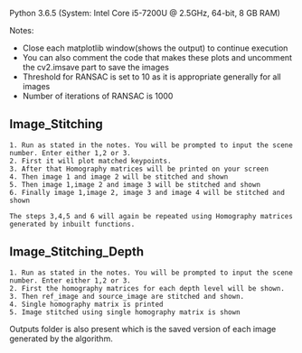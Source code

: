 Python 3.6.5 (System: Intel Core i5-7200U @ 2.5GHz, 64-bit, 8 GB RAM) 

Notes:
- Close each matplotlib window(shows the output) to continue execution
- You can also comment the code that makes these plots and uncomment the cv2.imsave part to save the images
- Threshold for RANSAC is set to 10 as it is appropriate generally for all images
- Number of iterations of RANSAC is 1000

## Image_Stitching

	1. Run as stated in the notes. You will be prompted to input the scene number. Enter either 1,2 or 3.
	2. First it will plot matched keypoints.
	3. After that Homography matrices will be printed on your screen
	4. Then image 1 and image 2 will be stitched and shown
	5. Then image 1,image 2 and image 3 will be stitched and shown
	6. Finally image 1,image 2, image 3 and image 4 will be stitched and shown	
	
	The steps 3,4,5 and 6 will again be repeated using Homography matrices generated by inbuilt functions.

## Image_Stitching_Depth

	1. Run as stated in the notes. You will be prompted to input the scene number. Enter either 1,2 or 3.
	2. First the homography matrices for each depth level will be shown.
	3. Then ref_image and source_image are stitched and shown.
	4. Single homography matrix is printed
	5. Image stitched using single homography matrix is shown	


Outputs folder is also present which is the saved version of each image generated by the algorithm.